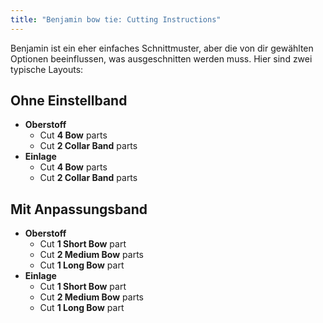 ```yaml
---
title: "Benjamin bow tie: Cutting Instructions"
---
```


Benjamin ist ein eher einfaches Schnittmuster, aber die von dir gewählten Optionen beeinflussen, was ausgeschnitten werden muss. Hier sind zwei typische Layouts:

## Ohne Einstellband

- **Oberstoff**
  - Cut **4 Bow** parts
  - Cut **2 Collar Band** parts
- **Einlage**
  - Cut **4 Bow** parts
  - Cut **2 Collar Band** parts

## Mit Anpassungsband

- **Oberstoff**
  - Cut **1 Short Bow** part
  - Cut **2 Medium Bow** parts
  - Cut **1 Long Bow** part
- **Einlage**
  - Cut **1 Short Bow** part
  - Cut **2 Medium Bow** parts
  - Cut **1 Long Bow** part
